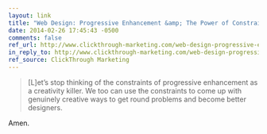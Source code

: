 ```yaml
---
layout: link
title: "Web Design: Progressive Enhancement &amp; The Power of Constraint"
date: 2014-02-26 17:45:43 -0500
comments: false
ref_url: http://www.clickthrough-marketing.com/web-design-progressive-enhancement-the-power-of-constraint/
in_reply_to: http://www.clickthrough-marketing.com/web-design-progressive-enhancement-the-power-of-constraint/
ref_source: ClickThrough Marketing
---
```


> [L]et’s stop thinking of the constraints of progressive enhancement as a creativity killer. We too can use the constraints to come up with genuinely creative ways to get round problems and become better designers.

Amen.